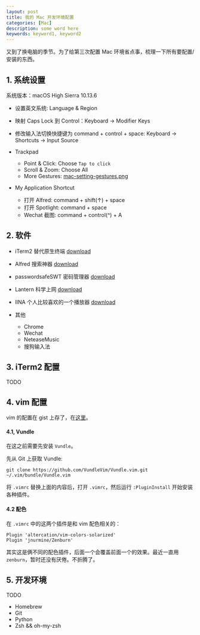 ```yaml
---
layout: post
title: 我的 Mac 开发环境配置
categories: [Mac]
description: some word here
keywords: keyword1, keyword2
---
```


又到了换电脑的季节。为了给第三次配置 Mac 环境省点事，梳理一下所有要配置/安装的东西。

## 1. 系统设置
系统版本：macOS High Sierra 10.13.6 

* 设置英文系统: Language & Region 
* 映射 Caps Lock 到 Control：Keyboard → Modifier Keys
* 修改输入法切换快捷键为 command + control + space: Keyboard → Shortcuts → Input Source
* Trackpad
	* Point & Click: Choose `Tap to click`
	* Scroll & Zoom: Choose All
	* More Gestures: [mac-setting-gestures.png](https://github.com/Miopas/miopas.github.io/raw/master/assets/images/mac-setting-gestures.png)

* My Application Shortcut
	* 打开 Alfred: command + shift(↑) + space 
	* 打开 Spotlight: command + space
	* Wechat 截图: command + control(^) + A 

## 2. 软件
* iTerm2
替代原生终端
[download](https://www.iterm2.com)

* Alfred 
搜索神器
[download](https://www.alfredapp.com/)

* passwordsafeSWT
密码管理器
[download](https://sourceforge.net/projects/jpwsafe/files/latest/download)

* Lantern
科学上网
[download](https://getlantern.org/zh_CN/index.html)

* IINA
个人比较喜欢的一个播放器
[download](https://iina.io/)

* 其他
	* Chrome
	* Wechat
	* NeteaseMusic
	* 搜狗输入法

## 3. iTerm2 配置
TODO

## 4. vim 配置

vim 的配置在 gist 上存了，在[这里](https://gist.github.com/Miopas/de5e1d0a607b32e7386dfc14d71c14fa)。

#### 4.1, Vundle
在这之前需要先安装 `Vundle`。

先从 Git 上获取 Vundle:
```console
git clone https://github.com/VundleVim/Vundle.vim.git ~/.vim/bundle/Vundle.vim
```
将 `.vimrc` 替换上面的内容后，打开 `.vimrc`，然后运行 `:PluginInstall` 开始安装各种插件。

#### 4.2 配色
在 `.vimrc` 中的这两个插件是和 vim 配色相关的：
```
Plugin 'altercation/vim-colors-solarized'
Plugin 'jnurmine/Zenburn'
```
其实这是俩不同的配色插件，后面一个会覆盖前面一个的效果。最近一直用 `zenburn`，暂时还没有厌倦。不折腾了。


## 5. 开发环境
TODO
* Homebrew
* Git
* Python
* Zsh && oh-my-zsh 

